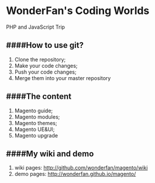 WonderFan's Coding Worlds
=========================

PHP and JavaScript Trip

####How to use git?
--------------
1. Clone the repository;
2. Make your code changes;
3. Push your code changes;
4. Merge them into your master repository

####The content
-----------
1. Magento guide;
2. Magento modules;
3. Magento themes;
4. Magento UE&UI;
5. Magento upgrade

####My wiki and demo
----------------
1. wiki pages:   http://github.com/wonderfan/magento/wiki 
2. demo pages: http://wonderfan.github.io/magento/
